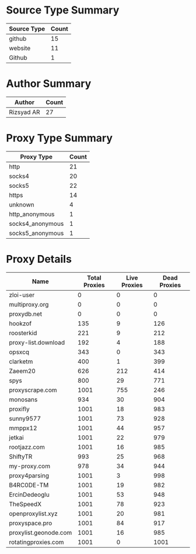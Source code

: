 # Source Type Summary

| Source Type | Count |
|-------------|-------|
| github | 15 |
| website | 11 |
| Github | 1 |


# Author Summary

| Author | Count |
|--------|-------|
| Rizsyad AR | 27 |


# Proxy Type Summary

| Proxy Type | Count |
|------------|-------|
| http | 21 |
| socks4 | 20 |
| socks5 | 22 |
| https | 14 |
| unknown | 4 |
| http_anonymous | 1 |
| socks4_anonymous | 1 |
| socks5_anonymous | 1 |


# Proxy Details

| Name | Total Proxies | Live Proxies | Dead Proxies |
|------|---------------|--------------|---------------|
| zloi-user | 0 | 0 | 0 |
| multiproxy.org | 0 | 0 | 0 |
| proxydb.net | 0 | 0 | 0 |
| hookzof | 135 | 9 | 126 |
| roosterkid | 221 | 9 | 212 |
| proxy-list.download | 192 | 4 | 188 |
| opsxcq | 343 | 0 | 343 |
| clarketm | 400 | 1 | 399 |
| Zaeem20 | 626 | 212 | 414 |
| spys | 800 | 29 | 771 |
| proxyscrape.com | 1001 | 755 | 246 |
| monosans | 934 | 30 | 904 |
| proxifly | 1001 | 18 | 983 |
| sunny9577 | 1001 | 73 | 928 |
| mmppx12 | 1001 | 44 | 957 |
| jetkai | 1001 | 22 | 979 |
| rootjazz.com | 1001 | 16 | 985 |
| ShiftyTR | 993 | 25 | 968 |
| my-proxy.com | 978 | 34 | 944 |
| proxy4parsing | 1001 | 3 | 998 |
| B4RC0DE-TM | 1001 | 19 | 982 |
| ErcinDedeoglu | 1001 | 53 | 948 |
| TheSpeedX | 1001 | 78 | 923 |
| openproxylist.xyz | 1001 | 20 | 981 |
| proxyspace.pro | 1001 | 84 | 917 |
| proxylist.geonode.com | 1001 | 16 | 985 |
| rotatingproxies.com | 1001 | 0 | 1001 |
